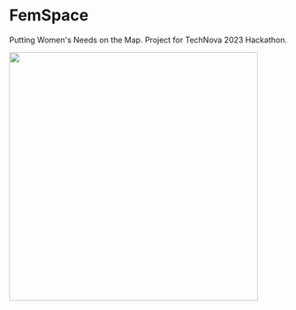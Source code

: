 # FemSpace
Putting Women's Needs on the Map. Project for TechNova 2023 Hackathon.

<img src= "https://github.com/Ankiti/FemSpace/assets/94879247/052b42ff-317c-424d-b4c4-78ab37506c3e" height = 450>

